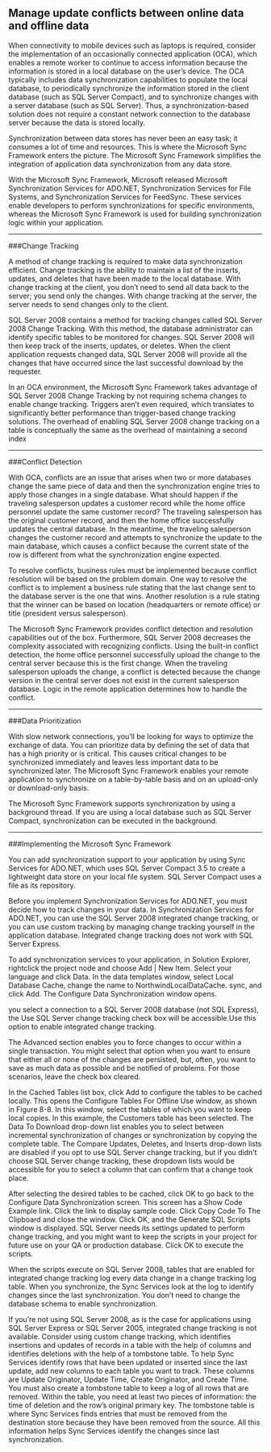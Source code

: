 Manage update conflicts between online data and offline data
---

When connectivity to mobile devices such as laptops is required, consider the implementation
of an occasionally connected application (OCA), which enables a remote worker to
continue to access information because the information is stored in a local database on the
user’s device. The OCA typically includes data synchronization capabilities to populate the
local database, to periodically synchronize the information stored in the client database
(such as SQL Server Compact), and to synchronize changes with a server database (such as
SQL Server).
Thus, a synchronization-based solution does not require a constant network connection
to the database server because the data is stored locally.

Synchronization between data stores has never been an easy task; it consumes a lot of
time and resources. This is where the Microsoft Sync Framework enters the picture. The
Microsoft Sync Framework simplifies the integration of application data synchronization from
any data store.

With the Microsoft Sync Framework, Microsoft released Microsoft Synchronization Services
for ADO.NET, Synchronization Services for File Systems, and Synchronization Services for
FeedSync. These services enable developers to perform synchronizations for specific environments,
whereas the Microsoft Sync Framework is used for building synchronization logic
within your application.

---

###Change Tracking

A method of change tracking is required to make data synchronization efficient. Change
tracking is the ability to maintain a list of the inserts, updates, and deletes that have been
made to the local database. With change tracking at the client, you don’t need to send all 
data back to the server; you send only the changes. With change tracking at the server, the
server needs to send changes only to the client.

SQL Server 2008 contains a method for tracking changes called SQL Server 2008 Change
Tracking. With this method, the database administrator can identify specific tables to be
monitored for changes. SQL Server 2008 will then keep track of the inserts, updates, or deletes.
When the client application requests changed data, SQL Server 2008 will provide all the
changes that have occurred since the last successful download by the requester.

In an OCA environment, the Microsoft Sync Framework takes advantage of SQL
Server
2008 Change Tracking by not requiring schema changes to enable change tracking.
Triggers aren’t even required, which translates to significantly better performance than
trigger-based change tracking solutions. The overhead of enabling SQL Server 2008 change
tracking on a table is conceptually the same as the overhead of maintaining a second index

---

###Conflict Detection

With OCA, conflicts are an issue that arises when two or more databases change the same
piece of data and then the synchronization engine tries to apply those changes in a single
database. What should happen if the traveling salesperson updates a customer record while
the home office personnel update the same customer record? The traveling salesperson has
the original customer record, and then the home office successfully updates the central database.
In the meantime, the traveling salesperson changes the customer record and attempts
to synchronize the update to the main database, which causes a conflict because the current
state of the row is different from what the synchronization engine expected.

To resolve conflicts, business rules must be implemented because conflict resolution will
be based on the problem domain. One way to resolve the conflict is to implement a business
rule stating that the last change sent to the database server is the one that wins. Another
resolution is a rule stating that the winner can be based on location (headquarters or remote
office) or title (president versus salesperson).

The Microsoft Sync Framework provides conflict detection and resolution capabilities out
of the box. Furthermore, SQL Server 2008 decreases the complexity associated with recognizing
conflicts. Using the built-in conflict detection, the home office personnel successfully
upload the change to the central server because this is the first change. When the traveling
salesperson uploads the change, a conflict is detected because the change version in the central
server does not exist in the current salesperson database. Logic in the remote application
determines how to handle the conflict.

---

###Data Prioritization

With slow network connections, you’ll be looking for ways to optimize the exchange of data.
You can prioritize data by defining the set of data that has a high priority or is critical. This
causes critical changes to be synchronized immediately and leaves less important data to be
synchronized later. The Microsoft Sync Framework enables your remote application to synchronize
on a table-by-table basis and on an upload-only or download-only basis.

The Microsoft Sync Framework supports synchronization by using a background thread. If
you are using a local database such as SQL Server Compact, synchronization can be executed
in the background.

---

###Implementing the Microsoft Sync Framework

You can add synchronization support to your application by using Sync Services for ADO.NET,
which uses SQL Server Compact 3.5 to create a lightweight data store on your local file system.
SQL Server Compact uses a file as its repository.

Before you implement Synchronization Services for ADO.NET, you must decide how
to track changes in your data. In Synchronization Services for ADO.NET, you can use the
SQL Server 2008 integrated change tracking, or you can use custom tracking by managing
change tracking yourself in the application database. Integrated change tracking does not
work with SQL Server Express.

To add synchronization services to your application, in Solution Explorer, rightclick
the project node and choose Add | New Item. Select your language and click
Data. In the data templates window, select Local Database Cache, change the name to
NorthwindLocalDataCache.
sync, and click Add. The Configure Data Synchronization window
opens.

you select a connection to a SQL Server 2008 database (not SQL Express), the Use
SQL Server change tracking check box will be accessible.Use this option
to enable integrated change tracking.

The Advanced section enables you to force changes to occur within a single transaction.
You might select that option when you want to ensure that either all or none of the changes
are persisted, but, often, you want to save as much data as possible and be notified of problems.
For those scenarios, leave the check box cleared.

In the Cached Tables list box, click Add to configure the tables to be cached locally. This
opens the Configure Tables For Offline Use window, as shown in Figure 8-8. In this window,
select the tables of which you want to keep local copies. In this example, the Customers table
has been selected. The Data To Download drop-down list enables you to select between
incremental synchronization of changes or synchronization by copying the complete table.
The Compare Updates, Deletes, and Inserts drop-down lists are disabled if you opt to use
SQL Server change tracking, but if you didn’t choose SQL Server change tracking, these dropdown
lists would be accessible for you to select a column that can confirm that a change took
place.

After selecting the desired tables to be cached, click OK to go back to the Configure
Data Synchronization screen. This screen has a Show Code Example
link. Click the link to display sample code. Click Copy Code To The Clipboard and close the
window. Click OK, and the Generate SQL Scripts window is displayed. 
SQL Server
needs its settings updated to perform change tracking, and you might want to
keep the scripts in your project for future use on your QA or production database. Click OK to
execute the scripts.

When the scripts execute on SQL Server 2008, tables that are enabled for integrated
change tracking log every data change in a change tracking log table. When you synchronize,
the Sync Services look at the log to identify changes since the last synchronization. You don’t
need to change the database schema to enable synchronization.

If you’re not using SQL Server 2008, as is the case for applications using SQL Server Express
or SQL Server 2005, integrated change tracking is not available. Consider using custom
change tracking, which identifies insertions and updates of records in a table with the help
of columns and identifies deletions with the help of a tombstone table. To help Sync Services
identify rows that have been updated or inserted since the last update, add new columns
to each table you want to track. These columns are Update Originator, Update Time, Create
Originator, and Create Time. You must also create a tombstone table to keep a log of all rows
that are removed. Within the table, you need at least two pieces of information: the time of
deletion and the row’s original primary key. The tombstone table is where Sync Services finds
entries that must be removed from the destination store because they have been removed
from the source. All this information helps Sync Services identify the changes since last
synchronization.








